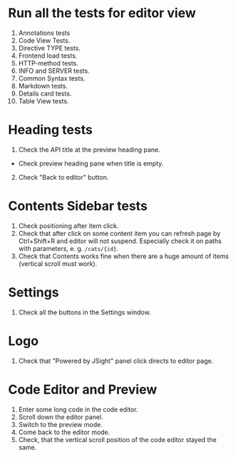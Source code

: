 # Run all the tests for editor view

1. Annotations tests
2. Code View Tests.
3. Directive TYPE tests.
4. Frontend load tests.
5. HTTP-method tests.
6. INFO and SERVER tests.
7. Common Syntax tests.
8. Markdown tests.
9. Details card tests.
10. Table View tests.

# Heading tests

1. Check the API title at the preview heading pane.
  - Check preview heading pane when title is empty.
2. Check "Back to editor" button.

# Contents Sidebar tests

1. Check positioning after item click.
2. Check that after click on some content item you can refresh page by Ctrl+Shift+R and editor will
   not suspend. Especially check it on paths with parameters, e. g. `/cats/{id}`.
3. Check that Contents works fine when there are a huge amount of items (vertical scroll must work).

# Settings

1. Check all the buttons in the Settings window.

# Logo

1. Check that "Powered by JSight" panel click directs to editor page.

# Code Editor and Preview

1. Enter some long code in the code editor.
2. Scroll down the editor panel.
3. Switch to the preview mode.
4. Come back to the editor mode.
5. Check, that the vertical scroll position of the code editor stayed the same.
